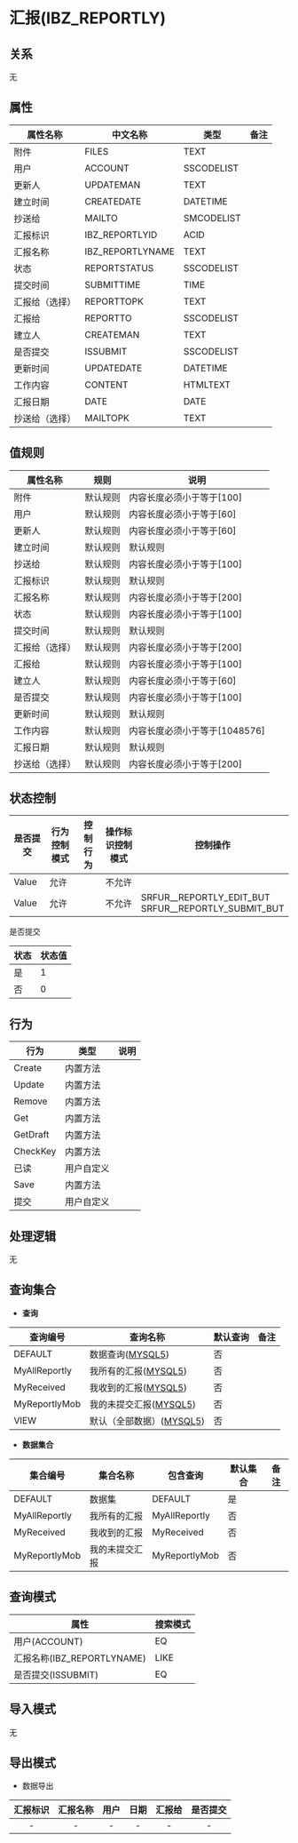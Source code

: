 # 汇报(IBZ_REPORTLY)

  

## 关系
无

## 属性

| 属性名称        |    中文名称    | 类型     |  备注  |
| --------   |------------| -----   |  -------- | 
|附件|FILES|TEXT|&nbsp;|
|用户|ACCOUNT|SSCODELIST|&nbsp;|
|更新人|UPDATEMAN|TEXT|&nbsp;|
|建立时间|CREATEDATE|DATETIME|&nbsp;|
|抄送给|MAILTO|SMCODELIST|&nbsp;|
|汇报标识|IBZ_REPORTLYID|ACID|&nbsp;|
|汇报名称|IBZ_REPORTLYNAME|TEXT|&nbsp;|
|状态|REPORTSTATUS|SSCODELIST|&nbsp;|
|提交时间|SUBMITTIME|TIME|&nbsp;|
|汇报给（选择）|REPORTTOPK|TEXT|&nbsp;|
|汇报给|REPORTTO|SSCODELIST|&nbsp;|
|建立人|CREATEMAN|TEXT|&nbsp;|
|是否提交|ISSUBMIT|SSCODELIST|&nbsp;|
|更新时间|UPDATEDATE|DATETIME|&nbsp;|
|工作内容|CONTENT|HTMLTEXT|&nbsp;|
|汇报日期|DATE|DATE|&nbsp;|
|抄送给（选择）|MAILTOPK|TEXT|&nbsp;|

## 值规则
| 属性名称    | 规则    |  说明  |
| --------   |------------| ----- | 
|附件|默认规则|内容长度必须小于等于[100]|
|用户|默认规则|内容长度必须小于等于[60]|
|更新人|默认规则|内容长度必须小于等于[60]|
|建立时间|默认规则|默认规则|
|抄送给|默认规则|内容长度必须小于等于[100]|
|汇报标识|默认规则|默认规则|
|汇报名称|默认规则|内容长度必须小于等于[200]|
|状态|默认规则|内容长度必须小于等于[100]|
|提交时间|默认规则|默认规则|
|汇报给（选择）|默认规则|内容长度必须小于等于[200]|
|汇报给|默认规则|内容长度必须小于等于[100]|
|建立人|默认规则|内容长度必须小于等于[60]|
|是否提交|默认规则|内容长度必须小于等于[100]|
|更新时间|默认规则|默认规则|
|工作内容|默认规则|内容长度必须小于等于[1048576]|
|汇报日期|默认规则|默认规则|
|抄送给（选择）|默认规则|内容长度必须小于等于[200]|

## 状态控制

|是否提交|行为控制模式| 控制行为 | 操作标识控制模式 | 控制操作 |
| --------   | ------------|------------|------------|------------|
|Value| 允许|  | 不允许 |  |
|Value| 允许|  | 不允许 | SRFUR__REPORTLY_EDIT_BUT<br>SRFUR__REPORTLY_SUBMIT_BUT<br> |

是否提交

| 状态        |    状态值   |
| --------   |------------|
|是|1|
|否|0|

## 行为
| 行为    | 类型    |  说明  |
| --------   |------------| ----- | 
|Create|内置方法|&nbsp;|
|Update|内置方法|&nbsp;|
|Remove|内置方法|&nbsp;|
|Get|内置方法|&nbsp;|
|GetDraft|内置方法|&nbsp;|
|CheckKey|内置方法|&nbsp;|
|已读|用户自定义|&nbsp;|
|Save|内置方法|&nbsp;|
|提交|用户自定义|&nbsp;|

## 处理逻辑
无

## 查询集合

* **查询**

| 查询编号 | 查询名称       | 默认查询 |   备注|
| --------  | --------   | --------   | ----- |
|DEFAULT|数据查询([MYSQL5](../../appendix/query_MYSQL5.md#IbzReportly_Default))|否|&nbsp;|
|MyAllReportly|我所有的汇报([MYSQL5](../../appendix/query_MYSQL5.md#IbzReportly_MyAllReportly))|否|&nbsp;|
|MyReceived|我收到的汇报([MYSQL5](../../appendix/query_MYSQL5.md#IbzReportly_MyReceived))|否|&nbsp;|
|MyReportlyMob|我的未提交汇报([MYSQL5](../../appendix/query_MYSQL5.md#IbzReportly_MyReportlyMob))|否|&nbsp;|
|VIEW|默认（全部数据）([MYSQL5](../../appendix/query_MYSQL5.md#IbzReportly_View))|否|&nbsp;|

* **数据集合**

| 集合编号 | 集合名称   |  包含查询  | 默认集合 |   备注|
| --------  | --------   | -------- | --------   | ----- |
|DEFAULT|数据集|DEFAULT|是|&nbsp;|
|MyAllReportly|我所有的汇报|MyAllReportly|否|&nbsp;|
|MyReceived|我收到的汇报|MyReceived|否|&nbsp;|
|MyReportlyMob|我的未提交汇报|MyReportlyMob|否|&nbsp;|

## 查询模式
| 属性      |    搜索模式     |
| --------   |------------|
|用户(ACCOUNT)|EQ|
|汇报名称(IBZ_REPORTLYNAME)|LIKE|
|是否提交(ISSUBMIT)|EQ|

## 导入模式
无


## 导出模式
* 数据导出

|汇报标识|汇报名称|用户|日期|汇报给|是否提交|
| :------: | :------: | :------: | :------: | :------: | :------: |
| - | - | - | - | - | - |
